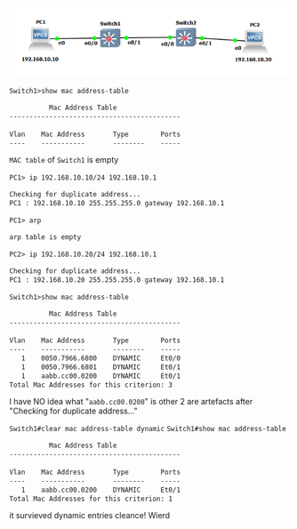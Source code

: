 ![mac'n'arp](./img/macarp.png)

`Switch1>show mac address-table`
```
          Mac Address Table
-------------------------------------------

Vlan    Mac Address       Type        Ports
----    -----------       --------    -----
```
`MAC table` of `Switch1` is empty

`PC1> ip 192.168.10.10/24 192.168.10.1`
```
Checking for duplicate address...
PC1 : 192.168.10.10 255.255.255.0 gateway 192.168.10.1
```

`PC1> arp`
```
arp table is empty
```

`PC2> ip 192.168.10.20/24 192.168.10.1`
```
Checking for duplicate address...
PC1 : 192.168.10.20 255.255.255.0 gateway 192.168.10.1
```

`Switch1>show mac address-table`
```
          Mac Address Table
-------------------------------------------

Vlan    Mac Address       Type        Ports
----    -----------       --------    -----
   1    0050.7966.6800    DYNAMIC     Et0/0
   1    0050.7966.6801    DYNAMIC     Et0/1
   1    aabb.cc00.0200    DYNAMIC     Et0/1
Total Mac Addresses for this criterion: 3
```
I have NO idea what "`aabb.cc00.0200`" is
other 2 are artefacts after "Checking for duplicate address..."

`Switch1#clear mac address-table dynamic`
`Switch1#show mac address-table`
```
          Mac Address Table
-------------------------------------------

Vlan    Mac Address       Type        Ports
----    -----------       --------    -----
   1    aabb.cc00.0200    DYNAMIC     Et0/1
Total Mac Addresses for this criterion: 1
```
it survieved dynamic entries cleance! Wierd

